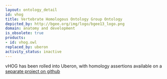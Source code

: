 ```yaml
---
layout: ontology_detail
id: vhog
title: Vertebrate Homologous Ontology Group Ontology
depicted_by: http://bgee.org/img/logo/bgee13_logo.png
domain: anatomy and development
is_obsolete: true
products:
- id: vhog.owl
replaced_by: uberon
activity_status: inactive
---
```


vHOG has been rolled into Uberon, with homology assertions available on a [separate project on github](https://github.com/BgeeDB/anatomical-similarity-annotations)
